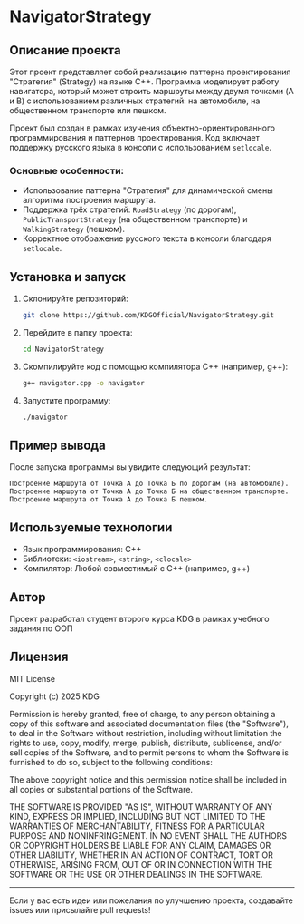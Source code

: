 # NavigatorStrategy

## Описание проекта

Этот проект представляет собой реализацию паттерна проектирования "Стратегия" (Strategy) на языке C++. Программа моделирует работу навигатора, который может строить маршруты между двумя точками (A и B) с использованием различных стратегий: на автомобиле, на общественном транспорте или пешком.

Проект был создан в рамках изучения объектно-ориентированного программирования и паттернов проектирования. Код включает поддержку русского языка в консоли с использованием `setlocale`.

### Основные особенности:

- Использование паттерна "Стратегия" для динамической смены алгоритма построения маршрута.
- Поддержка трёх стратегий: `RoadStrategy` (по дорогам), `PublicTransportStrategy` (на общественном транспорте) и `WalkingStrategy` (пешком).
- Корректное отображение русского текста в консоли благодаря `setlocale`.

## Установка и запуск

1. Склонируйте репозиторий:

   ```bash
   git clone https://github.com/KDGOfficial/NavigatorStrategy.git
   ```
2. Перейдите в папку проекта:

   ```bash
   cd NavigatorStrategy
   ```
3. Скомпилируйте код с помощью компилятора C++ (например, g++):

   ```bash
   g++ navigator.cpp -o navigator
   ```
4. Запустите программу:

   ```bash
   ./navigator
   ```

## Пример вывода

После запуска программы вы увидите следующий результат:

```
Построение маршрута от Точка А до Точка Б по дорогам (на автомобиле).
Построение маршрута от Точка А до Точка Б на общественном транспорте.
Построение маршрута от Точка А до Точка Б пешком.
```

## Используемые технологии

- Язык программирования: C++
- Библиотеки: `<iostream>`, `<string>`, `<clocale>`
- Компилятор: Любой совместимый с C++ (например, g++)

## Автор

Проект разработал студент второго курса KDG в рамках учебного задания по ООП

## Лицензия
MIT License

Copyright (c) 2025 KDG

Permission is hereby granted, free of charge, to any person obtaining a copy
of this software and associated documentation files (the "Software"), to deal
in the Software without restriction, including without limitation the rights
to use, copy, modify, merge, publish, distribute, sublicense, and/or sell
copies of the Software, and to permit persons to whom the Software is
furnished to do so, subject to the following conditions:

The above copyright notice and this permission notice shall be included in all
copies or substantial portions of the Software.

THE SOFTWARE IS PROVIDED "AS IS", WITHOUT WARRANTY OF ANY KIND, EXPRESS OR
IMPLIED, INCLUDING BUT NOT LIMITED TO THE WARRANTIES OF MERCHANTABILITY,
FITNESS FOR A PARTICULAR PURPOSE AND NONINFRINGEMENT. IN NO EVENT SHALL THE
AUTHORS OR COPYRIGHT HOLDERS BE LIABLE FOR ANY CLAIM, DAMAGES OR OTHER
LIABILITY, WHETHER IN AN ACTION OF CONTRACT, TORT OR OTHERWISE, ARISING FROM,
OUT OF OR IN CONNECTION WITH THE SOFTWARE OR THE USE OR OTHER DEALINGS IN THE
SOFTWARE.

---

Если у вас есть идеи или пожелания по улучшению проекта, создавайте issues или присылайте pull requests!


